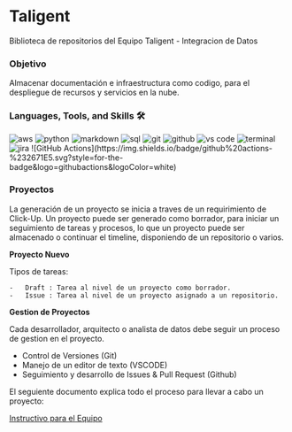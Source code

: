 # Taligent

Biblioteca de repositorios del Equipo Taligent - Integracion de Datos

### Objetivo

Almacenar documentación e infraestructura como codigo, para el despliegue de recursos y servicios en la nube.

### Languages, Tools, and Skills 🛠

<img src="https://img.shields.io/badge/aws-232F3E?style=for-the-badge&logo=amazonaws&logoColor=white" alt="aws" />
<img src="https://img.shields.io/badge/python-3776AB?style=for-the-badge&logo=python&logoColor=white" alt="python" />
<img src="https://img.shields.io/badge/Markdown-000000?style=for-the-badge&logo=markdown&logoColor=white" alt="markdown" />
<img src="https://img.shields.io/badge/SQL-407AFC?style=for-the-badge&logo=icloud&logoColor=white" alt="sql" />
<img src="https://img.shields.io/badge/Git-F05032?style=for-the-badge&logo=git&logoColor=white" alt="git" />
<img src="https://img.shields.io/badge/GitHub-100000?style=for-the-badge&logo=github&logoColor=white" alt="github" />
<img src="https://img.shields.io/badge/vs%20code-007ACC?style=for-the-badge&logo=visual%20studio%20code&logoColor=white" alt="vs code" />
<img src="https://img.shields.io/badge/terminal%20commands-black?style=for-the-badge&logo=windows%20terminal&logoColor=white" alt="terminal" />
<img src="https://img.shields.io/badge/jira-0052CC?style=for-the-badge&logo=jira&logoColor=white" alt="jira" />
![GitHub Actions](https://img.shields.io/badge/github%20actions-%232671E5.svg?style=for-the-badge&logo=githubactions&logoColor=white)

### Proyectos

La generación de un proyecto se inicia a traves de un requirimiento de Click-Up. 
Un proyecto puede ser generado como borrador, para iniciar un seguimiento de tareas y procesos, lo que un proyecto puede ser almacenado o continuar el timeline, disponiendo de un repositorio o varios.

**__Proyecto Nuevo__**

Tipos de tareas:

    -   Draft : Tarea al nivel de un proyecto como borrador.
    -   Issue : Tarea al nivel de un proyecto asignado a un repositorio.

**__Gestion de Proyectos__**

Cada desarrollador, arquitecto o analista de datos debe seguir un proceso de gestion en el proyecto.

- Control de Versiones (Git)
- Manejo de un editor de texto (VSCODE)
- Seguimiento y desarrollo de Issues & Pull Request (Github)

El seguiente documento explica todo el proceso para llevar a cabo un proyecto:

[Instructivo para el Equipo](./profile/instructions_team.md)

